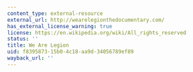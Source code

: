```yaml
---
content_type: external-resource
external_url: http://wearelegionthedocumentary.com/
has_external_license_warning: true
license: https://en.wikipedia.org/wiki/All_rights_reserved
status: ''
title: We Are Legion
uid: f8395873-15b0-4c18-aa9d-34056789ef89
wayback_url: ''
---
```

